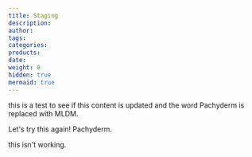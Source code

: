 ```yaml
---
title: Staging
description:
author:
tags:
categories:
products:
date:
weight: 0
hidden: true
mermaid: true
---
```


this is a test to see if this content is updated and the word Pachyderm is replaced with MLDM. 

Let's try this again! Pachyderm. 

this isn't working.